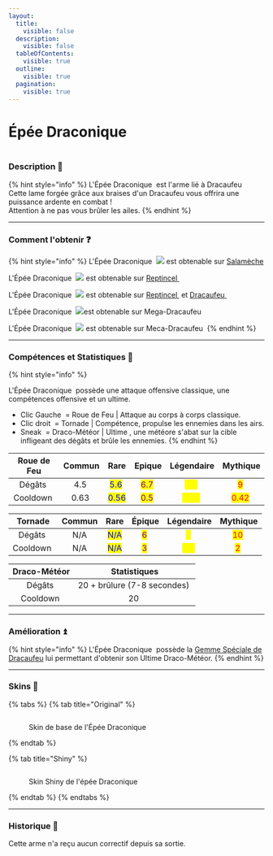 ```yaml
---
layout:
  title:
    visible: false
  description:
    visible: false
  tableOfContents:
    visible: true
  outline:
    visible: true
  pagination:
    visible: true
---
```


# Épée Draconique

<img src="../../.gitbook/assets/file.excalidraw (14).svg" alt="" class="gitbook-drawing">

### Description 📃&#x20;

{% hint style="info" %}
L'Épée Draconique <img src="../../.gitbook/assets/charizard_weapon (3).png" alt="" data-size="line"> est l'arme lié à Dracaufeu <img src="../../.gitbook/assets/charizard (7).png" alt="" data-size="line">\
Cette lame forgée grâce aux braises d'un Dracaufeu vous offrira une puissance ardente en combat !\
Attention à ne pas vous brûler les ailes.
{% endhint %}

***

### Comment l'obtenir ❓

{% hint style="info" %}
L'Épée Draconique <img src="../../.gitbook/assets/charizard_weapon (3).png" alt="" data-size="line"> ![](<../../.gitbook/assets/image (229).png>) est obtenable sur [Salamèche ](../../pokemon/pokedex/salameche/)<img src="../../.gitbook/assets/charmender (3).png" alt="" data-size="line">

L'Épée Draconique <img src="../../.gitbook/assets/charizard_weapon (3).png" alt="" data-size="line"> ![](<../../.gitbook/assets/image (230).png>) est obtenable sur [Reptincel ](../../pokemon/pokedex/salameche/a.md)<img src="../../.gitbook/assets/charmeleon (3).png" alt="" data-size="line">

L'Épée Draconique <img src="../../.gitbook/assets/charizard_weapon (3).png" alt="" data-size="line"> ![](<../../.gitbook/assets/image (231).png>) est obtenable sur [Reptincel ](../../pokemon/pokedex/salameche/a.md)<img src="../../.gitbook/assets/charmeleon (4).png" alt="" data-size="line"> et [Dracaufeu ](../../pokemon/pokedex/salameche/a-1.md)<img src="../../.gitbook/assets/charizard (5).png" alt="" data-size="line">

L'Épée Draconique <img src="../../.gitbook/assets/charizard_weapon (3).png" alt="" data-size="line"> ![](<../../.gitbook/assets/image (232).png>)est obtenable sur Mega-Dracaufeu <img src="../../.gitbook/assets/charizard_mega (3).png" alt="" data-size="line">

L'Épée Draconique <img src="../../.gitbook/assets/charizard_weapon (3).png" alt="" data-size="line"> ![](<../../.gitbook/assets/image (233).png>) est obtenable sur Meca-Dracaufeu <img src="../../.gitbook/assets/mecha-mega-charizard (3).png" alt="" data-size="line">
{% endhint %}

***

### Compétences et Statistiques 💠

{% hint style="info" %}


L'Épée Draconique <img src="../../.gitbook/assets/charizard_weapon (3).png" alt="" data-size="line"> possède une attaque offensive classique, une compétences offensive et un ultime.

* Clic Gauche <img src="../../.gitbook/assets/left-click (6).png" alt="" data-size="line"> = Roue de Feu | Attaque au corps à corps classique.
* Clic droit <img src="../../.gitbook/assets/right-click (6).png" alt="" data-size="line"> = Tornade | Compétence, propulse les ennemies dans les airs.&#x20;
* Sneak <img src="../../.gitbook/assets/shift (7).png" alt="" data-size="line"> = Draco-Météor | Ultime , une météore s'abat sur la cible infligeant des dégâts et brûle les ennemies.
{% endhint %}

<table data-full-width="true"><thead><tr><th align="center">Roue de Feu</th><th align="center">Commun</th><th align="center">Rare</th><th align="center">Epique</th><th align="center">Légendaire</th><th align="center">Mythique</th></tr></thead><tbody><tr><td align="center">Dégâts <img src="../../.gitbook/assets/physical_damage (2).png" alt="" data-size="line"></td><td align="center">4.5 <img src="../../.gitbook/assets/physical_damage (2).png" alt="" data-size="original"></td><td align="center"><mark style="color:blue;">5.6</mark> <img src="../../.gitbook/assets/physical_damage (2).png" alt="" data-size="original"></td><td align="center"><mark style="color:purple;">6.7</mark> <img src="../../.gitbook/assets/physical_damage (2).png" alt="" data-size="original"></td><td align="center"><mark style="color:yellow;">7.8</mark> <img src="../../.gitbook/assets/physical_damage (2).png" alt="" data-size="original"></td><td align="center"><mark style="color:red;">9</mark> <img src="../../.gitbook/assets/physical_damage (2).png" alt="" data-size="original"></td></tr><tr><td align="center">Cooldown <img src="../../.gitbook/assets/skill_damage (7).png" alt="" data-size="line"></td><td align="center">0.63 <img src="../../.gitbook/assets/skill_damage (7).png" alt="" data-size="original"></td><td align="center"><mark style="color:blue;">0.56</mark> <img src="../../.gitbook/assets/skill_damage (7).png" alt="" data-size="original"></td><td align="center"><mark style="color:purple;">0.5</mark> <img src="../../.gitbook/assets/skill_damage (7).png" alt="" data-size="original"></td><td align="center"><mark style="color:yellow;">0.45</mark> <img src="../../.gitbook/assets/skill_damage (7).png" alt="" data-size="original"></td><td align="center"><mark style="color:red;">0.42</mark> <img src="../../.gitbook/assets/skill_damage (7).png" alt="" data-size="original"></td></tr></tbody></table>

<table data-full-width="true"><thead><tr><th align="center">Tornade</th><th align="center">Commun</th><th align="center">Rare</th><th align="center">Épique</th><th align="center">Légendaire</th><th align="center">Mythique</th></tr></thead><tbody><tr><td align="center">Dégâts <img src="../../.gitbook/assets/physical_damage (2).png" alt="" data-size="line"> </td><td align="center">N/A</td><td align="center"><mark style="color:blue;">N/A</mark></td><td align="center"><mark style="color:purple;">6</mark> <img src="../../.gitbook/assets/physical_damage (2).png" alt="" data-size="original"></td><td align="center"><mark style="color:yellow;">8</mark> <img src="../../.gitbook/assets/physical_damage (2).png" alt="" data-size="original"></td><td align="center"><mark style="color:red;">10</mark> <img src="../../.gitbook/assets/physical_damage (2).png" alt="" data-size="original"></td></tr><tr><td align="center">Cooldown <img src="../../.gitbook/assets/skill_damage (7).png" alt="" data-size="line"></td><td align="center">N/A</td><td align="center"><mark style="color:blue;">N/A</mark></td><td align="center"><mark style="color:purple;">3</mark> <img src="../../.gitbook/assets/skill_damage (7).png" alt="" data-size="original"></td><td align="center"><mark style="color:yellow;">2.5</mark> <img src="../../.gitbook/assets/skill_damage (7).png" alt="" data-size="original"></td><td align="center"><mark style="color:red;">2</mark> <img src="../../.gitbook/assets/skill_damage (7).png" alt="" data-size="original"></td></tr></tbody></table>

<table data-full-width="true"><thead><tr><th align="center">Draco-Météor</th><th align="center">Statistiques</th></tr></thead><tbody><tr><td align="center">Dégâts <img src="../../.gitbook/assets/physical_damage (2).png" alt="" data-size="line"></td><td align="center">20 + brûlure (7-8 secondes) <img src="../../.gitbook/assets/physical_damage (2).png" alt="" data-size="original"></td></tr><tr><td align="center">Cooldown <img src="../../.gitbook/assets/skill_damage (7).png" alt="" data-size="line"></td><td align="center">20 <img src="../../.gitbook/assets/skill_damage (7).png" alt="" data-size="original"></td></tr></tbody></table>

***

### Amélioration ⏫

{% hint style="info" %}
L'Épée Draconique <img src="../../.gitbook/assets/charizard_weapon (3).png" alt="" data-size="line"> possède la [Gemme Spéciale de Dracaufeu](../gemmes/gemme-speciale-de-dracaufeu.md#gemme-speciale-darme) lui permettant d'obtenir son Ultime Draco-Météor.
{% endhint %}

***

### Skins 🎨

{% tabs %}
{% tab title="Original" %}
<figure><img src="../../.gitbook/assets/charizard_weapon.png" alt=""><figcaption><p>Skin de base de l'Épée Draconique</p></figcaption></figure>
{% endtab %}

{% tab title="Shiny" %}
<figure><img src="../../.gitbook/assets/image (246).png" alt=""><figcaption><p>Skin Shiny de l'épée Draconique</p></figcaption></figure>
{% endtab %}
{% endtabs %}

***

### Historique 📖

Cette arme n'a reçu aucun correctif depuis sa sortie.
